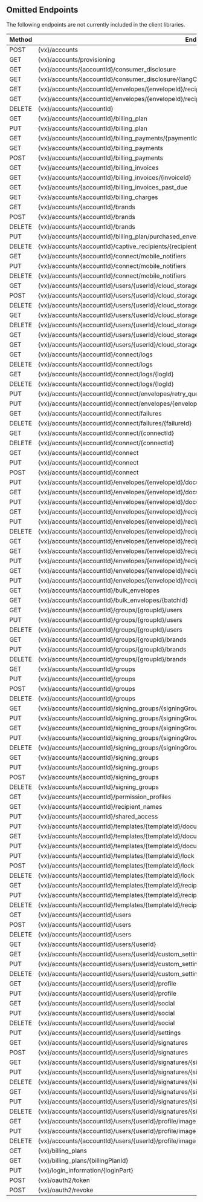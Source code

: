 ## Omitted Endpoints

The following endpoints are not currently included in the client libraries.

| Method | Endpoint |
| --- | --- |
| POST | {vx}/accounts |
| GET | {vx}/accounts/provisioning |
| GET | {vx}/accounts/{accountId}/consumer_disclosure |
| GET | {vx}/accounts/{accountId}/consumer_disclosure/{langCode} |
| GET | {vx}/accounts/{accountId}/envelopes/{envelopeId}/recipients/{recipientId}/consumer_disclosure |
| GET | {vx}/accounts/{accountId}/envelopes/{envelopeId}/recipients/{recipientId}/consumer_disclosure/{langCode} |
| DELETE | {vx}/accounts/{accountId} |
| GET | {vx}/accounts/{accountId}/billing_plan |
| PUT | {vx}/accounts/{accountId}/billing_plan |
| GET | {vx}/accounts/{accountId}/billing_payments/{paymentId} |
| GET | {vx}/accounts/{accountId}/billing_payments |
| POST | {vx}/accounts/{accountId}/billing_payments |
| GET | {vx}/accounts/{accountId}/billing_invoices |
| GET | {vx}/accounts/{accountId}/billing_invoices/{invoiceId} |
| GET | {vx}/accounts/{accountId}/billing_invoices_past_due |
| GET | {vx}/accounts/{accountId}/billing_charges |
| GET | {vx}/accounts/{accountId}/brands |
| POST | {vx}/accounts/{accountId}/brands |
| DELETE | {vx}/accounts/{accountId}/brands |
| PUT | {vx}/accounts/{accountId}/billing_plan/purchased_envelopes |
| DELETE | {vx}/accounts/{accountId}/captive_recipients/{recipientPart} |
| GET | {vx}/accounts/{accountId}/connect/mobile_notifiers |
| PUT | {vx}/accounts/{accountId}/connect/mobile_notifiers |
| DELETE | {vx}/accounts/{accountId}/connect/mobile_notifiers |
| GET | {vx}/accounts/{accountId}/users/{userId}/cloud_storage |
| POST | {vx}/accounts/{accountId}/users/{userId}/cloud_storage |
| DELETE | {vx}/accounts/{accountId}/users/{userId}/cloud_storage |
| GET | {vx}/accounts/{accountId}/users/{userId}/cloud_storage/{serviceId} |
| DELETE | {vx}/accounts/{accountId}/users/{userId}/cloud_storage/{serviceId} |
| GET | {vx}/accounts/{accountId}/users/{userId}/cloud_storage/{serviceId}/folders |
| GET | {vx}/accounts/{accountId}/users/{userId}/cloud_storage/{serviceId}/folders/{folderId} |
| GET | {vx}/accounts/{accountId}/connect/logs |
| DELETE | {vx}/accounts/{accountId}/connect/logs |
| GET | {vx}/accounts/{accountId}/connect/logs/{logId} |
| DELETE | {vx}/accounts/{accountId}/connect/logs/{logId} |
| PUT | {vx}/accounts/{accountId}/connect/envelopes/retry_queue |
| PUT | {vx}/accounts/{accountId}/connect/envelopes/{envelopeId}/retry_queue |
| GET | {vx}/accounts/{accountId}/connect/failures |
| DELETE | {vx}/accounts/{accountId}/connect/failures/{failureId} |
| GET | {vx}/accounts/{accountId}/connect/{connectId} |
| DELETE | {vx}/accounts/{accountId}/connect/{connectId} |
| GET | {vx}/accounts/{accountId}/connect |
| PUT | {vx}/accounts/{accountId}/connect |
| POST | {vx}/accounts/{accountId}/connect |
| PUT | {vx}/accounts/{accountId}/envelopes/{envelopeId}/documents/{documentId} |
| GET | {vx}/accounts/{accountId}/envelopes/{envelopeId}/documents/{documentId}/pages/{pageNumber}/page_image |
| PUT | {vx}/accounts/{accountId}/envelopes/{envelopeId}/documents/{documentId}/pages/{pageNumber}/page_image |
| GET | {vx}/accounts/{accountId}/envelopes/{envelopeId}/recipients/{recipientId}/bulk_recipients |
| PUT | {vx}/accounts/{accountId}/envelopes/{envelopeId}/recipients/{recipientId}/bulk_recipients |
| DELETE | {vx}/accounts/{accountId}/envelopes/{envelopeId}/recipients/{recipientId}/bulk_recipients |
| GET | {vx}/accounts/{accountId}/envelopes/{envelopeId}/recipients/{recipientId}/signature |
| GET | {vx}/accounts/{accountId}/envelopes/{envelopeId}/recipients/{recipientId}/initials_image |
| PUT | {vx}/accounts/{accountId}/envelopes/{envelopeId}/recipients/{recipientId}/initials_image |
| GET | {vx}/accounts/{accountId}/envelopes/{envelopeId}/recipients/{recipientId}/signature_image |
| PUT | {vx}/accounts/{accountId}/envelopes/{envelopeId}/recipients/{recipientId}/signature_image |
| GET | {vx}/accounts/{accountId}/bulk_envelopes |
| GET | {vx}/accounts/{accountId}/bulk_envelopes/{batchId} |
| GET | {vx}/accounts/{accountId}/groups/{groupId}/users |
| PUT | {vx}/accounts/{accountId}/groups/{groupId}/users |
| DELETE | {vx}/accounts/{accountId}/groups/{groupId}/users |
| GET | {vx}/accounts/{accountId}/groups/{groupId}/brands |
| PUT | {vx}/accounts/{accountId}/groups/{groupId}/brands |
| DELETE | {vx}/accounts/{accountId}/groups/{groupId}/brands |
| GET | {vx}/accounts/{accountId}/groups |
| PUT | {vx}/accounts/{accountId}/groups |
| POST | {vx}/accounts/{accountId}/groups |
| DELETE | {vx}/accounts/{accountId}/groups |
| GET | {vx}/accounts/{accountId}/signing_groups/{signingGroupId} |
| PUT | {vx}/accounts/{accountId}/signing_groups/{signingGroupId} |
| GET | {vx}/accounts/{accountId}/signing_groups/{signingGroupId}/users |
| PUT | {vx}/accounts/{accountId}/signing_groups/{signingGroupId}/users |
| DELETE | {vx}/accounts/{accountId}/signing_groups/{signingGroupId}/users |
| GET | {vx}/accounts/{accountId}/signing_groups |
| PUT | {vx}/accounts/{accountId}/signing_groups |
| POST | {vx}/accounts/{accountId}/signing_groups |
| DELETE | {vx}/accounts/{accountId}/signing_groups |
| GET | {vx}/accounts/{accountId}/permission_profiles |
| GET | {vx}/accounts/{accountId}/recipient_names |
| PUT | {vx}/accounts/{accountId}/shared_access |
| PUT | {vx}/accounts/{accountId}/templates/{templateId}/documents/{documentId} |
| GET | {vx}/accounts/{accountId}/templates/{templateId}/documents/{documentId}/pages/{pageNumber}/page_image |
| PUT | {vx}/accounts/{accountId}/templates/{templateId}/documents/{documentId}/pages/{pageNumber}/page_image |
| PUT | {vx}/accounts/{accountId}/templates/{templateId}/lock |
| POST | {vx}/accounts/{accountId}/templates/{templateId}/lock |
| DELETE | {vx}/accounts/{accountId}/templates/{templateId}/lock |
| GET | {vx}/accounts/{accountId}/templates/{templateId}/recipients/{recipientId}/bulk_recipients |
| PUT | {vx}/accounts/{accountId}/templates/{templateId}/recipients/{recipientId}/bulk_recipients |
| DELETE | {vx}/accounts/{accountId}/templates/{templateId}/recipients/{recipientId}/bulk_recipients |
| GET | {vx}/accounts/{accountId}/users |
| POST | {vx}/accounts/{accountId}/users |
| DELETE | {vx}/accounts/{accountId}/users |
| GET | {vx}/accounts/{accountId}/users/{userId} |
| GET | {vx}/accounts/{accountId}/users/{userId}/custom_settings |
| PUT | {vx}/accounts/{accountId}/users/{userId}/custom_settings |
| DELETE | {vx}/accounts/{accountId}/users/{userId}/custom_settings |
| GET | {vx}/accounts/{accountId}/users/{userId}/profile |
| PUT | {vx}/accounts/{accountId}/users/{userId}/profile |
| GET | {vx}/accounts/{accountId}/users/{userId}/social |
| PUT | {vx}/accounts/{accountId}/users/{userId}/social |
| DELETE | {vx}/accounts/{accountId}/users/{userId}/social |
| PUT | {vx}/accounts/{accountId}/users/{userId}/settings |
| GET | {vx}/accounts/{accountId}/users/{userId}/signatures |
| POST | {vx}/accounts/{accountId}/users/{userId}/signatures |
| GET | {vx}/accounts/{accountId}/users/{userId}/signatures/{signatureId} |
| PUT | {vx}/accounts/{accountId}/users/{userId}/signatures/{signatureId} |
| DELETE | {vx}/accounts/{accountId}/users/{userId}/signatures/{signatureId} |
| GET | {vx}/accounts/{accountId}/users/{userId}/signatures/{signatureId}/{imageType} |
| PUT | {vx}/accounts/{accountId}/users/{userId}/signatures/{signatureId}/{imageType} |
| DELETE | {vx}/accounts/{accountId}/users/{userId}/signatures/{signatureId}/{imageType} |
| GET | {vx}/accounts/{accountId}/users/{userId}/profile/image |
| PUT | {vx}/accounts/{accountId}/users/{userId}/profile/image |
| DELETE | {vx}/accounts/{accountId}/users/{userId}/profile/image |
| GET | {vx}/billing_plans |
| GET | {vx}/billing_plans/{billingPlanId} |
| PUT | {vx}/login_information/{loginPart} |
| POST | {vx}/oauth2/token |
| POST | {vx}/oauth2/revoke |
